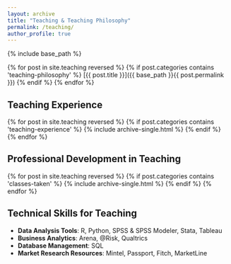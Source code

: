```yaml
---
layout: archive
title: "Teaching & Teaching Philosophy"
permalink: /teaching/
author_profile: true
---
```


{% include base_path %}

{% for post in site.teaching reversed %}
  {% if post.categories contains 'teaching-philosophy' %}
[{{ post.title }}]({{ base_path }}{{ post.permalink }})
  {% endif %}
{% endfor %}

## Teaching Experience

{% for post in site.teaching reversed %}
  {% if post.categories contains 'teaching-experience' %}
    {% include archive-single.html %}
  {% endif %}
{% endfor %}

## Professional Development in Teaching

{% for post in site.teaching reversed %}
  {% if post.categories contains 'classes-taken' %}
    {% include archive-single.html %}
  {% endif %}
{% endfor %}

## Technical Skills for Teaching

* **Data Analysis Tools**: R, Python, SPSS & SPSS Modeler, Stata, Tableau
* **Business Analytics**: Arena, @Risk, Qualtrics
* **Database Management**: SQL
* **Market Research Resources**: Mintel, Passport, Fitch, MarketLine